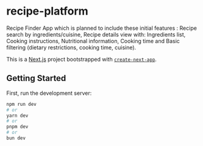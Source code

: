 # recipe-platform
Recipe Finder App which is planned to include these initial features : Recipe search by ingredients/cuisine, Recipe details view with: Ingredients list, Cooking instructions, Nutritional information, Cooking time and Basic filtering (dietary restrictions, cooking time, cuisine).

This is a [Next.js](https://nextjs.org) project bootstrapped with [`create-next-app`](https://nextjs.org/docs/app/api-reference/cli/create-next-app).

## Getting Started

First, run the development server:

```bash
npm run dev
# or
yarn dev
# or
pnpm dev
# or
bun dev
